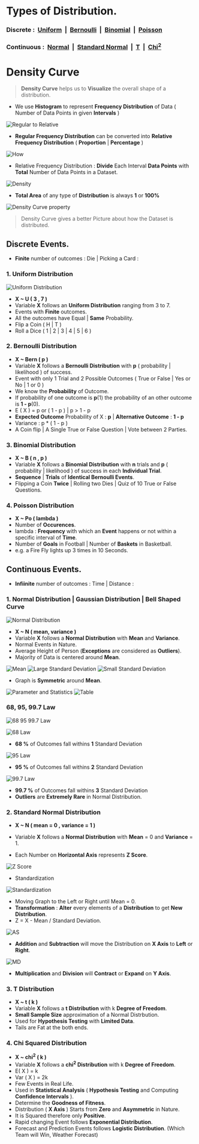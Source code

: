 # Types of **Distribution**.

<h3> Discrete :&nbsp; <a href='#uniform'>Uniform</a>&nbsp; |&nbsp; <a href='#bernoulli'>Bernoulli</a>&nbsp; |&nbsp; <a href='#binomial'>Binomial</a>&nbsp; |&nbsp; <a href='#poisson'>Poisson</a></h3>

<h3> Continuous :&nbsp; <a href='#normal'>Normal</a>&nbsp; |&nbsp; <a href='#std'>Standard Normal</a>&nbsp; |&nbsp; <a href='#t'>T</a>&nbsp; |&nbsp; <a href='#chi'>Chi<sup>2</sup></a></h3>

# Density Curve

> **Density Curve** helps us to **Visualize** the overall shape of a distribution. 

- We use **Histogram** to represent **Frequency Distribution** of Data ( Number of Data Points in given **Intervals** )

![Regular to Relative](Image/RegularRelative.png)

- **Regular Frequency Distribution** can be converted into **Relative Frequency Distribution** ( **Proportion** | **Percentage** )

![How](Image/How.png)

- Relative Frequency Distribution : **Divide** Each Interval **Data Points** with **Total** Number of Data Points in a Dataset.

![Density](Image/Total.png)

- **Total Area** of any type of **Distribution** is always **1** or **100%**

![Density Curve property](Image/Property.png)

> Density Curve gives a better Picture about how the Dataset is distributed. 

## Discrete Events.

- **Finite** number of outcomes : Die | Picking a Card : 

<h3 name='uniform'>1. Uniform Distribution</h3>

![Uniform Distribution](Image/Uniform.png)

- **X ~ U ( 3 , 7 )**
- Variable **X** follows an **Uniform Distribution** ranging from 3 to 7.
- Events with **Finite** outcomes. 
- All the outcomes have Equal | **Same** Probability. 
- Flip a Coin ( H | T )
- Roll a Dice ( 1 | 2 | 3 | 4 | 5 | 6 )

<h3 name='bernoulli'>2. Bernoulli Distribution</h3>

- **X ~ Bern ( p )**
- Variable **X** follows a **Bernoulli Distribution** with **p** ( probability | likelihood ) of success. 
- Event with only 1 Trial and 2 Possible Outcomes ( True or False | Yes or No | 1 or 0 ) 
- We know the **Probability** of Outcome.
- If probability of one outcome is **p**(1) the probability of an other outcome is **1 - p**(0).
- E ( X ) = p or ( 1 - p ) | p > 1 - p
- **Expected Outcome** Probability of X : **p** | **Alternative Outcome** : **1 - p**
- Variance : p * ( 1 - p )
- A Coin flip | A Single True or False Question | Vote between 2 Parties.

<h3 name='binomial'>3. Binomial Distribution</h3>

- **X ~ B ( n , p )**
- Variable **X** follows a **Binomial Distribution** with **n** trials and **p** ( probability | likelihood ) of success in each **Individual Trial**.
- **Sequence** | **Trials** of **Identical Bernoulli Events**.
- Flipping a Coin **Twice** | Rolling two Dies | Quiz of 10 True or False Questions.

<h3 name='poisson'>4. Poisson Distribution</h3>

- **X ~ Po ( lambda )** 
- Number of **Occurences**.
- lambda : **Frequency** with which an **Event** happens or not within a specific interval of **Time**. 
- Number of **Goals** in Football | Number of **Baskets** in Basketball.
- e.g. a Fire Fly lights up 3 times in 10 Seconds.


## Continuous Events.

- **Infiinite** number of outcomes : Time | Distance : 

### 1. Normal Distribution | Gaussian Distribution | Bell Shaped Curve

![Normal Distribution](Image/ND.png)

- **X ~ N ( mean, variance )** 
- Variable **X** follows a **Normal Distribution** with **Mean** and **Variance**. 
- Normal Events in Nature. 
- Average Height of Person (**Exceptions** are considered as **Outliers**).
- Majority of Data is centered around **Mean**.

![Mean](Image/Mean.png)
![Large Standard Deviation](Image/Large.png)
![Small Standard Deviation](Image/Small.png)

- Graph is **Symmetric** around **Mean**.

![Parameter and Statistics](Image/PS.png)
![Table](Image/Table.png)

### 68, 95, 99.7 Law

![68 95 99.7 Law](Image/68_95_99.png)

![68 Law](Image/68.png)

- **68 %** of Outcomes fall withins **1** Standard Deviation

![95 Law](Image/95.png)

- **95 %** of Outcomes fall withins **2** Standard Deviation

![99.7 Law](Image/997.png)

- **99.7 %** of Outcomes fall withins **3** Standard Deviation
- **Outliers** are **Extremely Rare** in Normal Distribution.

### 2. Standard Normal Distribution 

- **X ~ N ( mean = 0 , variance = 1 )** 
- Variable **X** follows a **Normal Distribution** with **Mean** = 0 and **Variance** = 1. 

- Each Number on **Horizontal Axis** represents **Z Score**.

![Z Score](Image/Std.png)

- Standardization

![Standardization](Image/Standardization.png)

- Moving Graph to the Left or Right until Mean = 0.
- **Transformation** : **Alter** every elements of a **Distribution** to get **New Distribution**.
- Z = X - Mean / Standard Deviation.

![AS](Image/AS.png)

- **Addition** and **Subtraction** will move the Distribution on **X Axis** to **Left** or **Right**.

![MD](Image/MD.png)

- **Multiplication** and **Division** will **Contract** or **Expand** on **Y Axis**.

### 3. T Distribution

- **X ~ t ( k )** 
- Variable **X** follows a **t Distribution** with k **Degree of Freedom**.
- **Small Sample Size** approximation of a Normal Distrbution.
- Used for **Hypothesis Testing** with **Limited Data**.
- Tails are Fat at the both ends.

### 4. Chi Squared Distribution  

- **X ~ chi<sup>2</sup> ( k )** 
- Variable **X** follows a **chi<sup>2</sup> Distribution** with k **Degree of Freedom**.
- E( X ) = k
- Var ( X ) = 2k
- Few Events in Real Life.
- Used in **Statistical Analysis** ( **Hypothesis Testing** and Computing **Confidence Intervals** ).
- Determine the **Goodness of Fitness**.
- Distribution ( **X Axis** ) Starts from **Zero** and **Asymmetric** in Nature.
- It is Squared therefore only **Positive**.
- Rapid changing Event follows **Exponential Distribution**.
- Forecast and Prediction Events follows **Logistic Distribution**. (Which Team will Win, Weather Forecast)


